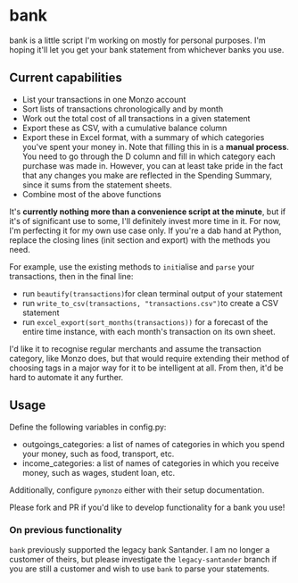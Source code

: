# bank

bank is a little script I'm working on mostly for personal purposes. I'm hoping it'll let you get your bank statement from whichever banks you use.

## Current capabilities

- List your transactions in one Monzo account
- Sort lists of transactions chronologically and by month
- Work out the total cost of all transactions in a given statement
- Export these as CSV, with a cumulative balance column
- Export these in Excel format, with a summary of which categories you've spent your money in.
  Note that filling this in is a **manual process**. You need to go through the D column and fill in which category each purchase was made in. However, you can at least take pride in the fact that any changes you make are reflected in the Spending Summary, since it sums from the statement sheets.
- Combine most of the above functions

It's **currently nothing more than a convenience script at the minute**, but if it's of significant use to some, I'll definitely invest more time in it. For now, I'm perfecting it for my own use case only. If you're a dab hand at Python, replace the closing lines (init section and export) with the methods you need. 

For example, use the existing methods to `init`ialise and `parse` your transactions, then in the final line:

- run `beautify(transactions)`for clean terminal output of your statement
- run `write_to_csv(transactions, "transactions.csv")`to create a CSV statement
- run `excel_export(sort_months(transactions))` for a forecast of the entire time instance, with each month's transaction on its own sheet.

I'd like it to recognise regular merchants and assume the transaction category, like Monzo does, but that would require extending their method of choosing tags in a major way for it to be intelligent at all. From then, it'd be hard to automate it any further.

## Usage

Define the following variables in config.py:

- outgoings_categories: a list of names of categories in which you spend your money, such as food, transport, etc.
- income_categories: a list of names of categories in which you receive money, such as wages, student loan, etc.

Additionally, configure `pymonzo` either with their setup documentation.

Please fork and PR if you'd like to develop functionality for a bank you use!

### On previous functionality

`bank` previously supported the legacy bank Santander. I am no longer a customer of theirs, but please investigate the `legacy-santander` branch if you are still a customer and wish to use `bank` to parse your statements.
